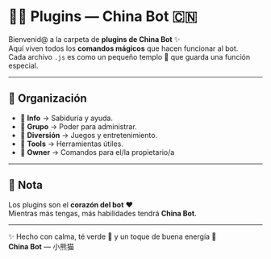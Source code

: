 # 🏮🐉 Plugins — China Bot 🇨🇳

Bienvenid@ a la carpeta de **plugins de China Bot** ✨  
Aquí viven todos los **comandos mágicos** que hacen funcionar al bot.  
Cada archivo `.js` es como un pequeño templo 🏯 que guarda una función especial.  

---

## 🌸 Organización
- 🐼 **Info** → Sabiduría y ayuda.  
- 🏯 **Grupo** → Poder para administrar.  
- 🎎 **Diversión** → Juegos y entretenimiento.  
- 🎐 **Tools** → Herramientas útiles.
- 👑 **Owner** → Comandos para el/la propietario/a

---

## 🐉 Nota
Los plugins son el **corazón del bot** ❤️  
Mientras más tengas, más habilidades tendrá **China Bot**.  

---

✨ Hecho con calma, té verde 🍵 y un toque de buena energía 🌿  
**China Bot** — 小熊猫 
